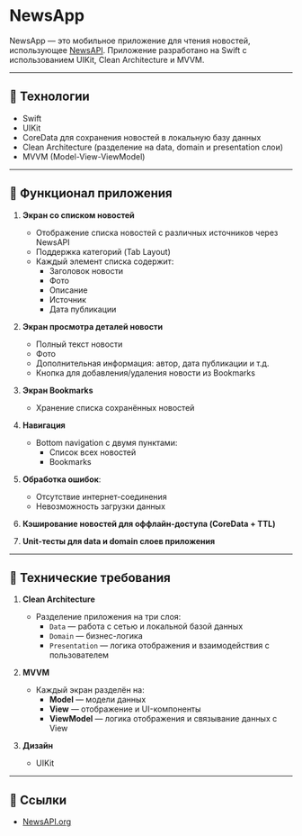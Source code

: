 # NewsApp

NewsApp — это мобильное приложение для чтения новостей, использующее [NewsAPI](https://newsapi.org/). Приложение разработано на Swift с использованием UIKit, Clean Architecture и MVVM.

---

## 📌 Технологии
- Swift
- UIKit
- CoreData для сохранения новостей в локальную базу данных
- Clean Architecture (разделение на data, domain и presentation слои)
- MVVM (Model-View-ViewModel)

---

## 📌 Функционал приложения

1. **Экран со списком новостей**  
   - Отображение списка новостей с различных источников через NewsAPI  
   - Поддержка категорий (Tab Layout)  
   - Каждый элемент списка содержит:
     - Заголовок новости
     - Фото
     - Описание
     - Источник
     - Дата публикации

2. **Экран просмотра деталей новости**
   - Полный текст новости
   - Фото
   - Дополнительная информация: автор, дата публикации и т.д.  
   - Кнопка для добавления/удаления новости из Bookmarks

4. **Экран Bookmarks**  
   - Хранение списка сохранённых новостей

5. **Навигация**  
   - Bottom navigation с двумя пунктами:
     - Список всех новостей
     - Bookmarks
       
6. **Обработка ошибок**:  
   - Отсутствие интернет-соединения  
   - Невозможность загрузки данных  

7. **Кэширование новостей для оффлайн-доступа (CoreData + TTL)**

8. **Unit-тесты для data и domain слоев приложения**

---

## 📌 Технические требования

1. **Clean Architecture**  
   - Разделение приложения на три слоя:  
     - `Data` — работа с сетью и локальной базой данных  
     - `Domain` — бизнес-логика  
     - `Presentation` — логика отображения и взаимодействия с пользователем

2. **MVVM**  
   - Каждый экран разделён на:
     - **Model** — модели данных
     - **View** — отображение и UI-компоненты
     - **ViewModel** — логика отображения и связывание данных с View

3. **Дизайн**  
   - UIKit

---

## 📌 Ссылки

- [NewsAPI.org](https://newsapi.org/)
